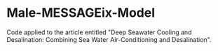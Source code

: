 # Male-MESSAGEix-Model
Code applied to the article entitled "Deep Seawater Cooling and Desalination: Combining Sea Water Air-Conditioning and Desalination". 
